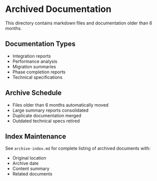 # Archived Documentation

This directory contains markdown files and documentation older than 6 months.

## Documentation Types

- Integration reports
- Performance analysis
- Migration summaries
- Phase completion reports
- Technical specifications

## Archive Schedule

- Files older than 6 months automatically moved
- Large summary reports consolidated
- Duplicate documentation merged
- Outdated technical specs retired

## Index Maintenance

See `archive-index.md` for complete listing of archived documents with:

- Original location
- Archive date
- Content summary
- Related documents
